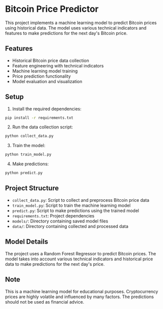 # Bitcoin Price Predictor

This project implements a machine learning model to predict Bitcoin prices using historical data. The model uses various technical indicators and features to make predictions for the next day's Bitcoin price.

## Features
- Historical Bitcoin price data collection
- Feature engineering with technical indicators
- Machine learning model training
- Price prediction functionality
- Model evaluation and visualization

## Setup
1. Install the required dependencies:
```bash
pip install -r requirements.txt
```

2. Run the data collection script:
```bash
python collect_data.py
```

3. Train the model:
```bash
python train_model.py
```

4. Make predictions:
```bash
python predict.py
```

## Project Structure
- `collect_data.py`: Script to collect and preprocess Bitcoin price data
- `train_model.py`: Script to train the machine learning model
- `predict.py`: Script to make predictions using the trained model
- `requirements.txt`: Project dependencies
- `models/`: Directory containing saved model files
- `data/`: Directory containing collected and processed data

## Model Details
The project uses a Random Forest Regressor to predict Bitcoin prices. The model takes into account various technical indicators and historical price data to make predictions for the next day's price.

## Note
This is a machine learning model for educational purposes. Cryptocurrency prices are highly volatile and influenced by many factors. The predictions should not be used as financial advice. 